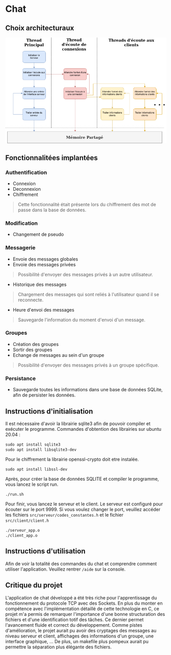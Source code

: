 # Chat
 
## Choix architecturaux
![Flux reseaux](/docs/diagrammes_reseaux.drawio.png)
 
## Fonctionnalitées implantées
 
### Authentification
* Connexion
* Deconnexion
* Chiffrement
> Cette fonctionnalité était présente lors du chiffrement des mot de passe dans la base de données.
 
### Modification
* Changement de pseudo
 
### Messagerie
* Envoie des messages globales
* Envoie des messages privées 
> Possibilité d'envoyer des messages privés à un autre utilisateur.
* Historique des messages 
> Chargement des messages qui sont reliés à l'utilisateur quand il se reconnecte.
* Heure d'envoi des messages 
> Sauvegarde l'information du moment d'envoi d'un message.
 
### Groupes
* Création des groupes
* Sortir des groupes
* Echange de messages au sein d'un groupe 
> Possibilité d'envoyer des messages privés à un groupe spécifique.

### Persistance
* Sauvegarde toutes les informations dans une base de données SQLite, afin de persister les données.
 
## Instructions d'initialisation
Il est nécessaire d'avoir la librairie sqlite3 afin de pouvoir compiler et exécuter le programme.
Commandes d'obtention des librairies sur ubuntu 20.04 :
```
sudo apt install sqlite3
sudo apt install libsqlite3-dev
```
 
Pour le chiffrement la librairie openssl-crypto doit etre instalée.
```
sudo apt install libssl-dev
```
 
Après, pour créer la base de données SQLITE et compiler le programme, vous lancez le script run.
```
./run.sh
```
 
Pour finir, vous lancez le serveur et le client. Le serveur est configuré pour écouter sur le port 9999.
Si vous voulez changer le port, veuillez accéder les fichiers `src/serveur/codes_constantes.h` et le fichier `src/client/client.h`
```
./serveur_app.o
./client_app.o
```
 
## Instructions d'utilisation
Afin de voir la totalité des commandes du chat et comprendre comment utiliser l'application. Veuillez rentrer `/aide` sur la console.
 
## Critique du projet
L'application de chat développé a été très riche pour l'apprentissage du fonctionnement du protocole TCP avec des Sockets. En plus du monter en compétence avec l'implémentation détaillé de cette technologie en C, ce projet m'a permis de remarquer l'importance d'une bonne structuration des fichiers et d'une identification totif des tâches. Ce dernier permet l'avancement fluide et correct du développement.
Comme pistes d'amélioration, le projet aurait pu avoir des cryptages des messages au niveau serveur et client, affichages des informations d'un groupe, une interface graphique, ...
De plus, un makefile plus pompeux aurait pu permettre la séparation plus élégante des fichiers.
